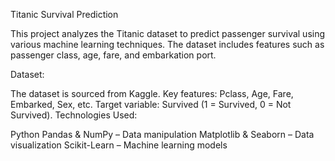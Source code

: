 Titanic Survival Prediction

This project analyzes the Titanic dataset to predict passenger survival using various machine learning techniques. The dataset includes features such as passenger class, age, fare, and embarkation port.

Dataset:

The dataset is sourced from Kaggle.
Key features: Pclass, Age, Fare, Embarked, Sex, etc.
Target variable: Survived (1 = Survived, 0 = Not Survived).
Technologies Used:

Python
Pandas & NumPy – Data manipulation
Matplotlib & Seaborn – Data visualization
Scikit-Learn – Machine learning models
